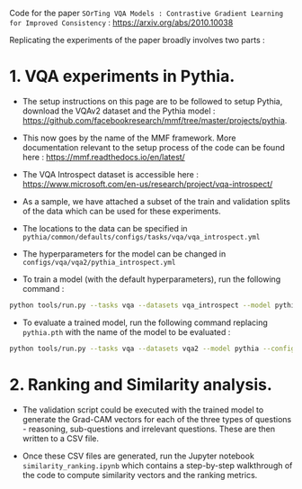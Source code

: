 Code for the paper ```SOrTing VQA Models : Contrastive Gradient Learning for Improved Consistency``` : https://arxiv.org/abs/2010.10038

Replicating the experiments of the paper broadly involves two parts :

# 1. VQA experiments in Pythia.

- The setup instructions on this page are to be followed to setup Pythia, download the VQAv2 dataset and the Pythia model : https://github.com/facebookresearch/mmf/tree/master/projects/pythia.

- This now goes by the name of the MMF framework. More documentation relevant to the setup process of the code can be found here : https://mmf.readthedocs.io/en/latest/

- The VQA Introspect dataset is accessible here : https://www.microsoft.com/en-us/research/project/vqa-introspect/

- As a sample, we have attached a subset of the train and validation splits of the data which can be used for these experiments.

- The locations to the data can be specified in ```pythia/common/defaults/configs/tasks/vqa/vqa_introspect.yml```

- The hyperparameters for the model can be changed in ```configs/vqa/vqa2/pythia_introspect.yml```

- To train a model (with the default hyperparameters), run the following command :

```bash 
python tools/run.py --tasks vqa --datasets vqa_introspect --model pythia_introspect --config configs/vqa/vqa2/pythia_introspect.yml --resume_file data/models/pythia.pth
```

- To evaluate a trained model, run the following command replacing ```pythia.pth``` with the name of the model to be evaluated :

```bash
python tools/run.py --tasks vqa --datasets vqa2 --model pythia --config configs/vqa/vqa2/pythia.yml --resume_file data/models/pythia.pth --run_type val
```
# 2. Ranking and Similarity analysis.

- The validation script could be executed with the trained model to generate the Grad-CAM vectors for each of the three types of questions - reasoning, sub-questions and irrelevant questions. These are then written to a CSV file. 

- Once these CSV files are generated, run the Jupyter notebook ```similarity_ranking.ipynb``` which contains a step-by-step walkthrough of the code to compute similarity vectors and the ranking metrics.
